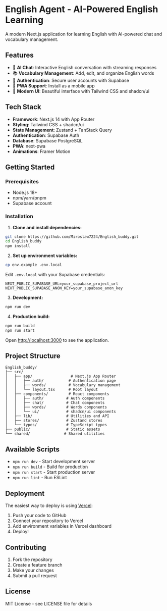 # English Agent - AI-Powered English Learning

A modern Next.js application for learning English with AI-powered chat and vocabulary management.

## Features

- 🤖 **AI Chat**: Interactive English conversation with streaming responses
- 📚 **Vocabulary Management**: Add, edit, and organize English words
- 🔐 **Authentication**: Secure user accounts with Supabase
- 📱 **PWA Support**: Install as a mobile app
- 🎨 **Modern UI**: Beautiful interface with Tailwind CSS and shadcn/ui

## Tech Stack

- **Framework**: Next.js 14 with App Router
- **Styling**: Tailwind CSS + shadcn/ui
- **State Management**: Zustand + TanStack Query
- **Authentication**: Supabase Auth
- **Database**: Supabase PostgreSQL
- **PWA**: next-pwa
- **Animations**: Framer Motion

## Getting Started

### Prerequisites

- Node.js 18+ 
- npm/yarn/pnpm
- Supabase account

### Installation

1. **Clone and install dependencies:**
```bash
git clone https://github.com/Miroslaw7224/English_buddy.git
cd English_buddy
npm install
```

2. **Set up environment variables:**
```bash
cp env.example .env.local
```

Edit `.env.local` with your Supabase credentials:
```env
NEXT_PUBLIC_SUPABASE_URL=your_supabase_project_url
NEXT_PUBLIC_SUPABASE_ANON_KEY=your_supabase_anon_key
```

3. **Development:**
```bash
npm run dev
```

4. **Production build:**
```bash
npm run build
npm run start
```

Open [http://localhost:3000](http://localhost:3000) to see the application.

## Project Structure

```
English_buddy/
├── src/
│   ├── app/                 # Next.js App Router
│   │   ├── auth/           # Authentication page
│   │   ├── words/          # Vocabulary management
│   │   └── layout.tsx      # Root layout
│   ├── components/         # React components
│   │   ├── auth/          # Auth components
│   │   ├── chat/          # Chat components
│   │   ├── words/         # Words components
│   │   └── ui/            # shadcn/ui components
│   ├── lib/               # Utilities and API
│   ├── stores/            # Zustand stores
│   └── types/             # TypeScript types
├── public/                # Static assets
└── shared/               # Shared utilities
```

## Available Scripts

- `npm run dev` - Start development server
- `npm run build` - Build for production
- `npm run start` - Start production server
- `npm run lint` - Run ESLint

## Deployment

The easiest way to deploy is using [Vercel](https://vercel.com/new):

1. Push your code to GitHub
2. Connect your repository to Vercel
3. Add environment variables in Vercel dashboard
4. Deploy!

## Contributing

1. Fork the repository
2. Create a feature branch
3. Make your changes
4. Submit a pull request

## License

MIT License - see LICENSE file for details